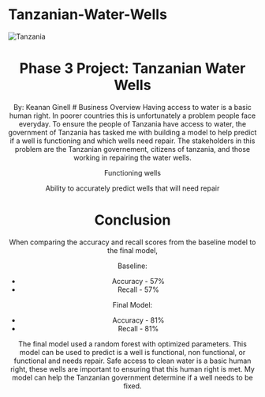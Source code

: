# Tanzanian-Water-Wells
![Tanzania](https://www.wvi.org/sites/default/files/2022-06/Water%20for%20Change%20-%20Tanzania.png)
# <center> Phase 3 Project: Tanzanian Water Wells <center>
   <center>  By: Keanan Ginell
# Business Overview
 Having access to water is a basic human right. In poorer countries this is unfortunately a problem people face everyday. To ensure the people of Tanzania have access to water, the government of Tanzania has tasked me with building a model to help predict if a well is functioning and which wells need repair.
The stakeholders in this problem are the Tanzanian governement, citizens of tanzania, and those working in repairing the water wells.


Functioning wells


Ability to accurately predict wells that will need repair



   
 # Conclusion

When comparing the accuracy and recall scores from the baseline model to the final model, 

Baseline:
- Accuracy - 57%
- Recall - 57%

Final Model:
- Accuracy - 81%
- Recall - 81%

The final model used a random forest with optimized parameters. This model can be used to predict is a well is functional, non functional, or functional and needs repair. Safe access to clean water is a basic human right, these wells are important to ensuring that this human right is met. My model can help the Tanzanian government determine if a well needs to be fixed. 
